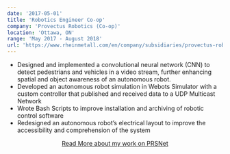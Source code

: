 ```yaml
---
date: '2017-05-01'
title: 'Robotics Engineer Co-op'
company: 'Provectus Robotics (Co-op)'
location: 'Ottawa, ON'
range: 'May 2017 - August 2018'
url: 'https://www.rheinmetall.com/en/company/subsidiaries/provectus-robotics-solutions'
---
```


- Designed and implemented a convolutional neural network (CNN) to detect pedestrians and vehicles in a video stream, further enhancing spatial and object awareness of an autonomous robot.
- Developed an autonomous robot simulation in Webots Simulator with a custom controller that published and received data to a UDP Multicast Network
- Wrote Bash Scripts to improve installation and archiving of robotic control software
- Redesigned an autonomous robot’s electrical layout to improve the accessibility and comprehension of the system

<a href="/archive/prsnet"><p style="text-align:center">Read More about my work on PRSNet</p></a>
